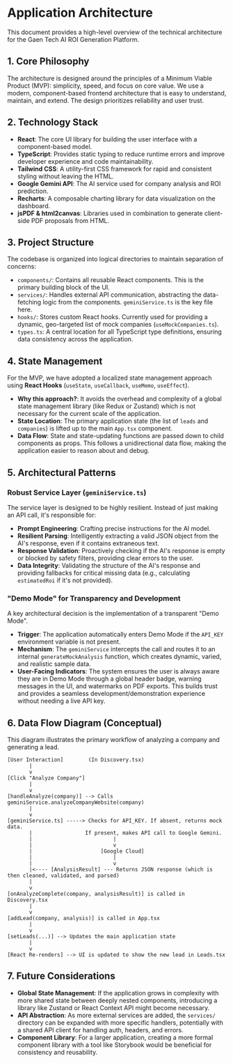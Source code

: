 # Application Architecture

This document provides a high-level overview of the technical architecture for the Gaen Tech AI ROI Generation Platform.

## 1. Core Philosophy

The architecture is designed around the principles of a Minimum Viable Product (MVP): simplicity, speed, and focus on core value. We use a modern, component-based frontend architecture that is easy to understand, maintain, and extend. The design prioritizes reliability and user trust.

## 2. Technology Stack

- **React**: The core UI library for building the user interface with a component-based model.
- **TypeScript**: Provides static typing to reduce runtime errors and improve developer experience and code maintainability.
- **Tailwind CSS**: A utility-first CSS framework for rapid and consistent styling without leaving the HTML.
- **Google Gemini API**: The AI service used for company analysis and ROI prediction.
- **Recharts**: A composable charting library for data visualization on the dashboard.
- **jsPDF & html2canvas**: Libraries used in combination to generate client-side PDF proposals from HTML.

## 3. Project Structure

The codebase is organized into logical directories to maintain separation of concerns:

- `components/`: Contains all reusable React components. This is the primary building block of the UI.
- `services/`: Handles external API communication, abstracting the data-fetching logic from the components. `geminiService.ts` is the key file here.
- `hooks/`: Stores custom React hooks. Currently used for providing a dynamic, geo-targeted list of mock companies (`useMockCompanies.ts`).
- `types.ts`: A central location for all TypeScript type definitions, ensuring data consistency across the application.

## 4. State Management

For the MVP, we have adopted a localized state management approach using **React Hooks** (`useState`, `useCallback`, `useMemo`, `useEffect`).

- **Why this approach?**: It avoids the overhead and complexity of a global state management library (like Redux or Zustand) which is not necessary for the current scale of the application.
- **State Location**: The primary application state (the list of `leads` and `companies`) is lifted up to the main `App.tsx` component.
- **Data Flow**: State and state-updating functions are passed down to child components as props. This follows a unidirectional data flow, making the application easier to reason about and debug.

## 5. Architectural Patterns

### Robust Service Layer (`geminiService.ts`)

The service layer is designed to be highly resilient. Instead of just making an API call, it's responsible for:
- **Prompt Engineering**: Crafting precise instructions for the AI model.
- **Resilient Parsing**: Intelligently extracting a valid JSON object from the AI's response, even if it contains extraneous text.
- **Response Validation**: Proactively checking if the AI's response is empty or blocked by safety filters, providing clear errors to the user.
- **Data Integrity**: Validating the structure of the AI's response and providing fallbacks for critical missing data (e.g., calculating `estimatedRoi` if it's not provided).

### "Demo Mode" for Transparency and Development

A key architectural decision is the implementation of a transparent "Demo Mode".
- **Trigger**: The application automatically enters Demo Mode if the `API_KEY` environment variable is not present.
- **Mechanism**: The `geminiService` intercepts the call and routes it to an internal `generateMockAnalysis` function, which creates dynamic, varied, and realistic sample data.
- **User-Facing Indicators**: The system ensures the user is always aware they are in Demo Mode through a global header badge, warning messages in the UI, and watermarks on PDF exports. This builds trust and provides a seamless development/demonstration experience without needing a live API key.

## 6. Data Flow Diagram (Conceptual)

This diagram illustrates the primary workflow of analyzing a company and generating a lead.

```
[User Interaction]        (In Discovery.tsx)
       |
       v
[Click "Analyze Company"]
       |
       v
[handleAnalyze(company)] --> Calls geminiService.analyzeCompanyWebsite(company)
       |
       v
[geminiService.ts] -----> Checks for API_KEY. If absent, returns mock data.
       |                 If present, makes API call to Google Gemini.
       |                          |
       |                          v
       |                      [Google Cloud]
       |                          |
       |                          v
       |<---- [AnalysisResult] --- Returns JSON response (which is then cleaned, validated, and parsed)
       |
       v
[onAnalyzeComplete(company, analysisResult)] is called in Discovery.tsx
       |
       v
[addLead(company, analysis)] is called in App.tsx
       |
       v
[setLeads(...)] --> Updates the main application state
       |
       v
[React Re-renders] --> UI is updated to show the new lead in Leads.tsx
```

## 7. Future Considerations

- **Global State Management**: If the application grows in complexity with more shared state between deeply nested components, introducing a library like Zustand or React Context API might become necessary.
- **API Abstraction**: As more external services are added, the `services/` directory can be expanded with more specific handlers, potentially with a shared API client for handling auth, headers, and errors.
- **Component Library**: For a larger application, creating a more formal component library with a tool like Storybook would be beneficial for consistency and reusability.

